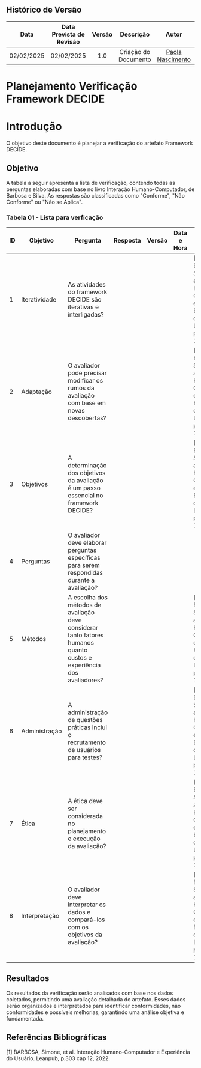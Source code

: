 ## Histórico de Versão
|    Data    | Data Prevista de Revisão | Versão |      Descrição       |                    Autor                    |                     Revisor                      |
| :--------: | :----------------------: | :----: | :------------------: | :-----------------------------------------: | :----------------------------------------------: |
| 02/02/2025 |        02/02/2025        |  1.0   | Criação do Documento | [Paola Nascimento](https://github.com/paolaalim) | [Karolina Vieira](https://github.com/Karolina91) |

 
# **Planejamento Verificação Framework DECIDE**

# Introdução

O objetivo deste documento é planejar a verificação do artefato Framework DECIDE.

## Objetivo

A tabela a seguir apresenta a lista de verificação, contendo todas as perguntas elaboradas com base no livro Interação Humano-Computador, de Barbosa e Silva. As respostas são classificadas como "Conforme", "Não Conforme" ou "Não se Aplica".

### Tabela 01 - Lista para verficação 

| ID  | Objetivo | Pergunta | Resposta | Versão | Data e Hora | Fonte | Autor |
|-----|----------|----------|----------|--------|-------------|-------|-------|          
| 1   | Iteratividade | As atividades do framework DECIDE são iterativas e interligadas? |  |    |   |  [1] BARBOSA, Simone, et al. Interação Humano-Computador e Experiência do Usuário. Leanpub, p.303 cap 12, 2022.  |  [Karolina Vieira](https://github.com/Karolina91) e [Paola Nascimento](https://github.com/paolaalim)    |
| 2   | Adaptação | O avaliador pode precisar modificar os rumos da avaliação com base em novas descobertas? |  |    |   | [1] BARBOSA, Simone, et al. Interação Humano-Computador e Experiência do Usuário. Leanpub, p.303 cap 12, 2022.    |   [Karolina Vieira](https://github.com/Karolina91) e [Paola Nascimento](https://github.com/paolaalim)   |
| 3   | Objetivos | A determinação dos objetivos da avaliação é um passo essencial no framework DECIDE? |  |    |   |  [1] BARBOSA, Simone, et al. Interação Humano-Computador e Experiência do Usuário. Leanpub, p.303 cap 12, 2022.   |   [Karolina Vieira](https://github.com/Karolina91) e [Paola Nascimento](https://github.com/paolaalim)   |
| 4   | Perguntas | O avaliador deve elaborar perguntas específicas para serem respondidas durante a avaliação? |  |    |   |     | [Karolina Vieira](https://github.com/Karolina91) e [Paola Nascimento](https://github.com/paolaalim)     |
| 5   | Métodos | A escolha dos métodos de avaliação deve considerar tanto fatores humanos quanto custos e experiência dos avaliadores? |  |    |   | [1] BARBOSA, Simone, et al. Interação Humano-Computador e Experiência do Usuário. Leanpub, p.303 cap 12, 2022.    |   [Karolina Vieira](https://github.com/Karolina91) e [Paola Nascimento](https://github.com/paolaalim)   |
| 6   | Administração | A administração de questões práticas inclui o recrutamento de usuários para testes? |  |    |   | [1] BARBOSA, Simone, et al. Interação Humano-Computador e Experiência do Usuário. Leanpub, p.303 cap 12, 2022.    |    [Karolina Vieira](https://github.com/Karolina91) e [Paola Nascimento](https://github.com/paolaalim)  |
| 7   | Ética | A ética deve ser considerada no planejamento e execução da avaliação? |  |    |   | [1] BARBOSA, Simone, et al. Interação Humano-Computador e Experiência do Usuário. Leanpub, p.303 cap 12, 2022.    |   [Karolina Vieira](https://github.com/Karolina91) e [Paola Nascimento](https://github.com/paolaalim)   |
| 8   | Interpretação | O avaliador deve interpretar os dados e compará-los com os objetivos da avaliação? |  |    |   |  [1] BARBOSA, Simone, et al. Interação Humano-Computador e Experiência do Usuário. Leanpub, p.303 cap 12, 2022.   |   [Karolina Vieira](https://github.com/Karolina91) e [Paola Nascimento](https://github.com/paolaalim)   |

## Resultados

Os resultados da verificação serão analisados com base nos dados coletados, permitindo uma avaliação detalhada do artefato. Esses dados serão organizados e interpretados para identificar conformidades, não conformidades e possíveis melhorias, garantindo uma análise objetiva e fundamentada.


## Referências Bibliográficas

[1] BARBOSA, Simone, et al. Interação Humano-Computador e Experiência do Usuário. Leanpub, p.303  cap 12, 2022.